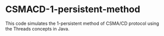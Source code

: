 # CSMACD-1-persistent-method
This code simulates the 1-persistent method of CSMA/CD protocol using  the Threads concepts in Java. 

